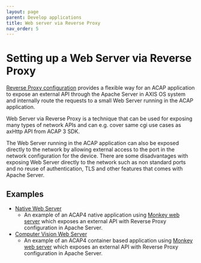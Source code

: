 ```yaml
---
layout: page
parent: Develop applications
title: Web server via Reverse Proxy
nav_order: 5
---
```


# Setting up a Web Server via Reverse Proxy

[Reverse Proxy configuration](https://httpd.apache.org/docs/2.4/howto/reverse_proxy.html) provides a flexible way for an ACAP application to expose an external API through the Apache Server in AXIS OS system and internally route the requests to a small Web Server running in the ACAP application.

Web Server via Reverse Proxy is a technique that can be used for exposing many types of network APIs and can e.g. cover same cgi use cases as axHttp API from ACAP 3 SDK.

The Web Server running in the ACAP application can also be exposed directly to the network by allowing external access to the port in the network configuration for the device. There are some disadvantages with exposing Web Server directly to the network such as non standard ports and no reuse of authentication, TLS and other features that comes with Apache Server.

## Examples

- [Native Web Server](https://github.com/AxisCommunications/acap-native-sdk-examples/tree/master/web-server)
  - An example of an ACAP4 native application using [Monkey web server](https://github.com/monkey/monkey) which exposes an external API with Reverse Proxy configuration in Apache Server.
- [Computer Vision Web Server](https://github.com/AxisCommunications/acap-computer-vision-sdk-examples/tree/master/web-server)
  - An example of an ACAP4 container based application using [Monkey web server](https://github.com/monkey/monkey) which exposes an external API with Reverse Proxy configuration in Apache Server.
